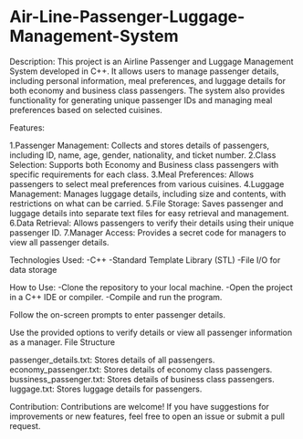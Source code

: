 # Air-Line-Passenger-Luggage-Management-System


Description:
This project is an Airline Passenger and Luggage Management System developed in C++. It allows users to manage passenger details, including personal information, meal preferences, and luggage details for both economy and business class passengers. The system also provides functionality for generating unique passenger IDs and managing meal preferences based on selected cuisines.

Features:

1.Passenger Management:
        Collects and stores details of passengers, including ID, name, age, gender, nationality, and ticket number.
2.Class Selection: 
        Supports both Economy and Business class passengers with specific requirements for each class.
3.Meal Preferences: 
        Allows passengers to select meal preferences from various cuisines.
4.Luggage Management: 
        Manages luggage details, including size and contents, with restrictions on what can be carried.
5.File Storage: 
        Saves passenger and luggage details into separate text files for easy retrieval and management.
6.Data Retrieval: 
        Allows passengers to verify their details using their unique passenger ID.
7.Manager Access:
        Provides a secret code for managers to view all passenger details.

Technologies Used:
    -C++
    -Standard Template Library (STL)
    -File I/O for data storage

How to Use:
    -Clone the repository to your local machine.
    -Open the project in a C++ IDE or compiler.
    -Compile and run the program.

Follow the on-screen prompts to enter passenger details.

Use the provided options to verify details or view all passenger information as a manager.
File Structure

passenger_details.txt: Stores details of all passengers.
economy_passenger.txt: Stores details of economy class passengers.
bussiness_passenger.txt: Stores details of business class passengers.
luggage.txt: Stores luggage details for passengers.

Contribution:
Contributions are welcome! If you have suggestions for improvements or new features, feel free to open an issue or submit a pull request.
